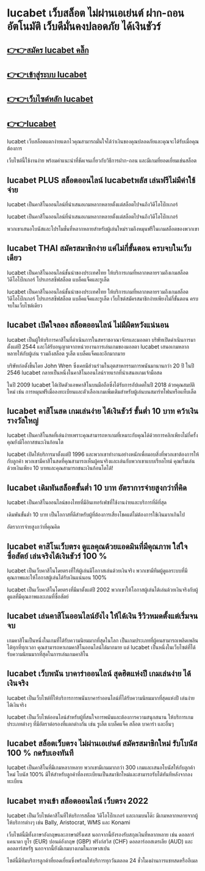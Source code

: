 # lucabet เว็บสล็อต ไม่ผ่านเอเย่นต์ ฝาก-ถอนอัตโนมัติ เว็บดีมั่นคงปลอดภัย ได้เงินชัวร์
 
## [👉👉สมัคร lucabet คลิ๊ก](https://bit.ly/3PQ4PZQ)
 
## [👉👉เข้าสู่ระบบ lucabet](https://bit.ly/3PQ4PZQ)
 
## [👉👉เว็บไซต์หลัก lucabet](https://bit.ly/3PQ4PZQ)

## [👉👉lucabet](https://bit.ly/3PQ4PZQ)
 
lucabet เว็บสล็อตแตกง่ายแตกไวคุณสามารถมั่นใจได้ว่าเงินของคุณปลอดภัยและคุณจะได้รับเมื่อคุณต้องการ

เว็บไซต์นี้ใช้งานง่าย พร้อมคำแนะนำที่ชัดเจนเกี่ยวกับวิธีการฝาก-ถอน และมีเกมที่ยอดเยี่ยมเช่นสล็อต
 
## lucabet PLUS สล็อตออนไลน์ lucabetพลัส เล่นฟรีไม่มีค่าใช้จ่าย
 
lucabet เป็นคาสิโนออนไลน์ที่นำเสนอเกมหลากหลายตั้งแต่สล็อตไปจนถึงวิดีโอโป๊กเกอร์

lucabet เป็นคาสิโนออนไลน์ที่นำเสนอเกมหลากหลายตั้งแต่สล็อตไปจนถึงวิดีโอโป๊กเกอร์

พวกเขาเสนอโบนัสและโปรโมชั่นที่หลากหลายสำหรับผู้เล่นใหม่รวมถึงหมุนฟรีในเกมสล็อตของพวกเขา
 
## lucabet THAI สมัครสมาชิกง่าย แค่ไม่กี่ขั้นตอน ครบจบในเว็บเดียว
 
lucabet เป็นคาสิโนออนไลน์ชั้นนำของประเทศไทย ให้บริการเกมที่หลากหลายรวมถึงเกมสล็อต วิดีโอโป๊กเกอร์ โปรเกรสซีฟสล็อต แบล็คแจ็คและรูเล็ต

lucabet เป็นคาสิโนออนไลน์ชั้นนำของประเทศไทย ให้บริการเกมที่หลากหลายรวมถึงเกมสล็อต วิดีโอโป๊กเกอร์ โปรเกรสซีฟสล็อต แบล็คแจ็คและรูเล็ต เว็บไซต์สมัครสมาชิกง่ายเพียงไม่กี่ขั้นตอน ครบจบในเว็บไซต์เดียว
 
## lucabet เปิดใจลอง สล็อตออนไลน์ ไม่มีผิดหวังแน่นอน
 
lucabet เป็นผู้ให้บริการคาสิโนที่ดำเนินการในสหราชอาณาจักรและมอลตา บริษัทเปิดดำเนินการมาตั้งแต่ปี 2544 และได้รับอนุญาตจากหน่วยงานการเล่นเกมของมอลตา lucabet เสนอเกมหลากหลายให้กับผู้เล่น รวมถึงสล็อต รูเล็ต แบล็คแจ็คและอีกมากมาย

บริษัทก่อตั้งขึ้นโดย John Wren ซึ่งเคยมีส่วนร่วมในอุตสาหกรรมการพนันมานานกว่า 20 ปี ในปี 2546 lucabet กลายเป็นหนึ่งในคาสิโนออนไลน์รายแรกที่นำเสนอเกมเจ้ามือสด

ในปี 2009 lucabet ได้เปิดตัวแอพคาสิโนบนมือถือซึ่งได้รับการอัปเดตในปี 2018 ด้วยคุณสมบัติใหม่ เช่น การหมุนฟรีเมื่อลงทะเบียนและตัวเลือกเกมเพิ่มเติมสำหรับผู้เล่นบนสมาร์ทโฟนหรือแท็บเล็ต
 
## lucabet คาสิโนสด เกมเล่นง่าย ได้เงินชัวร์ ขั้นต่ำ 10 บาท คว้าเงินรางวัลใหญ่
 
lucabet เป็นคาสิโนสดที่เล่นง่ายเพราะคุณสามารถหาเกมที่เหมาะกับคุณได้ด้วยการคลิกเพียงไม่กี่ครั้ง คุณยังมีโอกาสชนะเงินก้อนโต

lucabet เปิดให้บริการมาตั้งแต่ปี 1996 และพวกเขาทำงานอย่างหนักเพื่อมอบสิ่งที่พวกเขาต้องการให้กับลูกค้า พวกเขามีคาสิโนสดที่คุณสามารถเห็นผู้คนจริงและเล่นกับพวกเขาแบบเรียลไทม์ คุณเริ่มเล่นด้วยเงินเพียง 10 บาทและคุณสามารถชนะเงินก้อนโตได้!
 
## lucabet เดิมพันสล็อตขั้นต่ำ 10 บาท อัตราการจ่ายสูงกว่าที่คิด
 
lucabet เป็นคาสิโนออนไลน์ของไทยที่มีอินเทอร์เฟซที่ใช้งานง่ายและบริการที่ดีที่สุด

เดิมพันขั้นต่ำ 10 บาท เป็นโอกาสที่ดีสำหรับผู้ที่ต้องการเสี่ยงโชคแต่ไม่ต้องการใช้เงินมากเกินไป

อัตราการจ่ายสูงกว่าที่คุณคิด
 
## lucabet คาสิโนเว็บตรง ดูแลคุณด้วยแอดมินที่มีคุณภาพ ใส่ใจซื่อสัตย์ เล่นจริงได้เงินชัวร์ 100 %
 
lucabet เป็นเว็บคาสิโนโดยตรงที่ให้ผู้เล่นมีโอกาสเล่นด้วยเงินจริง พวกเขามีทีมผู้ดูแลระบบที่มีคุณภาพและให้โอกาสผู้เล่นได้รับเงินแน่นอน 100%

lucabet เป็นเว็บคาสิโนโดยตรงที่มีมาตั้งแต่ปี 2002 พวกเขาให้โอกาสผู้เล่นได้เล่นด้วยเงินจริงกับผู้ดูแลที่มีคุณภาพและเกมที่ซื่อสัตย์
 
## lucabet เล่นคาสิโนออนไลน์ยังไง ให้ได้เงิน  รีวิวหมดตั้งแต่เริ่มจนจบ
 
เกมคาสิโนเป็นหนึ่งในเกมที่ได้รับความนิยมมากที่สุดในโลก เป็นเกมประเภทที่ผู้คนสามารถเพลิดเพลินได้ทุกที่ทุกเวลา คุณสามารถหาเกมคาสิโนออนไลน์ได้มากมาย แต่ lucabet เป็นหนึ่งในเว็บไซต์ที่ได้รับความนิยมมากที่สุดในการเล่นเกมคาสิโน
 
## lucabet เว็บพนัน บาคาร่าออนไลน์ สุดฮิตแห่งปี เกมเล่นง่าย ได้เงินจริง
 
lucabet เป็นเว็บไซต์ที่ให้บริการการพนันบาคาร่าออนไลน์ที่ได้รับความนิยมมากที่สุดแห่งปี เล่นง่าย ได้เงินจริง

lucabet เป็นเว็บไซต์ออนไลน์สำหรับผู้ที่สนใจการพนันและต้องการความสนุกสนาน ให้บริการเกมประเภทต่างๆ ที่มีอัตราต่อรองที่แตกต่างกัน เช่น รูเล็ต แบล็คแจ็ค สล็อต บาคาร่า และอื่นๆ
 
## lucabet สล็อตเว็บตรง ไม่ผ่านเอเย่นต์ สมัครสมาชิกใหม่ รับโบนัส 100 % กดรับเองทันที
 
lucabet เป็นคาสิโนที่มีเกมหลากหลาย พวกเขามีเกมมากกว่า 300 เกมและเสนอโบนัสให้กับลูกค้าใหม่ โบนัส 100% มีให้สำหรับลูกค้าที่ลงทะเบียนเป็นสมาชิกใหม่และสามารถรับได้ทันทีหลังจากลงทะเบียน
 
## lucabet ทางเข้า สล็อตออนไลน์ เว็บตรง 2022
 
lucabet เป็นเว็บไซต์คาสิโนที่ให้บริการสล็อต วิดีโอโป๊กเกอร์ และเกมบนโต๊ะ มีเกมหลากหลายจากผู้ให้บริการต่างๆ เช่น Bally, Aristocrat, WMS และ Konami

เว็บไซต์นี้มีทั้งภาษาอังกฤษและภาษาฝรั่งเศส นอกจากนี้ยังรองรับสกุลเงินที่หลากหลาย เช่น ดอลลาร์แคนาดา ยูโร (EUR) ปอนด์อังกฤษ (GBP) ฟรังก์สวิส (CHF) ดอลลาร์ออสเตรเลีย (AUD) และดอลลาร์สหรัฐ นอกจากนี้ยังมีเกมบางเกมในภาษาสเปน

ไซต์นี้มีทีมบริการลูกค้าที่ยอดเยี่ยมซึ่งพร้อมให้บริการทุกวันตลอด 24 ชั่วโมงผ่านการแชทสดหรืออีเมล